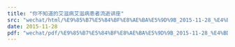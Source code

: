 ```yaml
---
title: "你不知道的艾滋病艾滋病患者流逝讲座"
src: "wechat/html/%E9%85%B7%E5%84%BF%E8%AE%BA%E5%9D%9B_2015-11-28_%E4%BD%A0%E4%B8%8D%E7%9F%A5%E9%81%93%E7%9A%84%E8%89%BE%E6%BB%8B%E7%97%85%E8%89%BE%E6%BB%8B%E7%97%85%E6%82%A3%E8%80%85%E6%B5%81%E9%80%9D%E8%AE%B2%E5%BA%A7.html"
date: 2015-11-28
pdf: "wechat/pdf/%E9%85%B7%E5%84%BF%E8%AE%BA%E5%9D%9B_2015-11-28_%E4%BD%A0%E4%B8%8D%E7%9F%A5%E9%81%93%E7%9A%84%E8%89%BE%E6%BB%8B%E7%97%85%E8%89%BE%E6%BB%8B%E7%97%85%E6%82%A3%E8%80%85%E6%B5%81%E9%80%9D%E8%AE%B2%E5%BA%A7.pdf"
---
```

